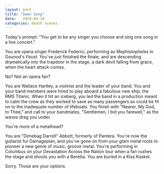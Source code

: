 ```yaml
---
layout: post
title: "Swan Song"
date:   2019-04-18
categories: death scenes
---
```

Today's prompt: "You get to be any singer you choose and sing one song in a live concert."

You are opera singer Frederick Federici, performing as Mephistopheles in Gounod's *Faust.* You've just finished the finale, and are descending dramatically into the trapdoor in the stage, a dark devil falling from grace, when the heart attack comes.

No? Not an opera fan?

You are Wallace Hartley, a violinist and the leader of your band. You and your band members were hired to play aboard a fabulous new ship, the RMS Titanic. When it hit an iceberg, you led the band in a production meant to calm the crew as they worked to save as many passengers as could be fit on to the inadequate number of lifeboats. You finish with "Nearer, My God, to Thee," and call to your bandmates, "Gentlemen, I bid you farewell," as the waves drag you under.

You're more of a metalhead?

You are "Dimebag Darrell" Abbott, formerly of Pantera. You're now the guitarist for Damageplan, and you've gone on from your glam metal roots to pioneer a new genre of music, groove metal. You're performing in Columbus on your Devastation Across the Nation tour when a fan rushes the stage and shoots you with a Beretta. You are buried in a Kiss Kasket.

Sorry. Those are your options.
